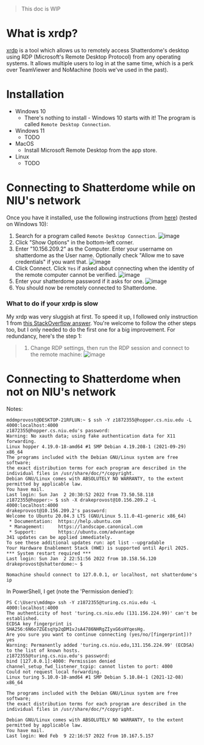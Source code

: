 > This doc is WIP

# What is xrdp?

[xrdp](http://xrdp.org/) is a tool which allows us to remotely access Shatterdome's desktop using 
RDP (Microsoft's Remote Desktop Protocol) from any operating systems. It allows multiple users to
log in at the same time, which is a perk over TeamViewer and NoMachine (tools we've used in the past).

# Installation

*  Windows 10
   * There's nothing to install - Windows 10 starts with it! The program is called `Remote Desktop Connection`.
* Windows 11
   * TODO
* MacOS
   * Install Microsoft Remote Desktop from the app store.
* Linux
   * TODO


# Connecting to Shatterdome while on NIU's network

Once you have it installed, use the following instructions (from 
[here](https://linuxconfig.org/ubuntu-20-04-remote-desktop-access-from-windows-10))
(tested on Windows 10):

1. Search for a program called `Remote Desktop Connection`.
   ![image](https://user-images.githubusercontent.com/19244666/151673679-91932c83-89af-4afb-9b17-b28f33c82374.png)
1. Click "Show Options" in the bottom-left corner.
2. Enter "10.156.209.2" as the Computer. Enter your username on shatterdome as the User name.
Optionally check "Allow me to save credentials" if you want that.
![image](https://user-images.githubusercontent.com/19244666/151673933-8900393f-3e2d-4d29-96aa-da6951433403.png)
6. Click Connect. Click `Yes` if asked about connecting when the identity of the remote computer
cannot be verified.
![image](https://user-images.githubusercontent.com/19244666/151674008-b7d67d0e-9a66-44c1-87e8-62b3be170845.png)
7. Enter your shatterdome password if it asks for one.
![image](https://user-images.githubusercontent.com/19244666/151674020-547a6ce8-ca19-479d-8bcd-0ddbd23f7efe.png)
8. You should now be remotely connected to Shatterdome.

### What to do if your xrdp is slow

My xrdp was very sluggish at first. To speed it up, I followed only instruction 1 from [this
StackOverflow answer](https://stackoverflow.com/a/45227464/13055399). You're welcome to follow the other
steps too, but I only needed to do the first one for a big improvement. For redundancy, here's the
step 1:

> 1. Change RDP settings, then run the RDP session and connect to the remote machine:
> ![image](https://user-images.githubusercontent.com/19244666/151674113-18912c81-adec-4c30-9829-361e16e9ea9d.png)

# Connecting to Shatterdome when not on NIU's network
Notes: 
```
mddmprovost@DESKTOP-21RFLUN:~ $ ssh -Y z1872355@hopper.cs.niu.edu -L 4000:localhost:4000
z1872355@hopper.cs.niu.edu's password:
Warning: No xauth data; using fake authentication data for X11 forwarding.
Linux hopper 4.19.0-18-amd64 #1 SMP Debian 4.19.208-1 (2021-09-29) x86_64
The programs included with the Debian GNU/Linux system are free software;
the exact distribution terms for each program are described in the
individual files in /usr/share/doc/*/copyright.
Debian GNU/Linux comes with ABSOLUTELY NO WARRANTY, to the extent
permitted by applicable law.
You have mail.
Last login: Sun Jan  2 20:30:52 2022 from 73.50.58.118
z1872355@hopper:~ $ ssh -X drakeprovost@10.156.209.2 -L 4000:localhost:4000
drakeprovost@10.156.209.2's password:
Welcome to Ubuntu 20.04.3 LTS (GNU/Linux 5.11.0-41-generic x86_64)
 * Documentation:  https://help.ubuntu.com
 * Management:     https://landscape.canonical.com
 * Support:        https://ubuntu.com/advantage
341 updates can be applied immediately.
To see these additional updates run: apt list --upgradable
Your Hardware Enablement Stack (HWE) is supported until April 2025.
*** System restart required ***
Last login: Sun Jan  2 22:51:56 2022 from 10.158.56.120
drakeprovost@shatterdome:~ $
```

`Nomachine should connect to 127.0.0.1, or localhost, not shatterdome's ip`

In PowerShell, I get (note the 'Permission denied'):
```
PS C:\Users\mddmp> ssh -Y z1872355@turing.cs.niu.edu -L 4000:localhost:4000
The authenticity of host 'turing.cs.niu.edu (131.156.224.99)' can't be established.
ECDSA key fingerprint is SHA256:6N6o7ZGEsqYp2qDM1vJsA4786NHRgZIyxG6sHYqesHg.
Are you sure you want to continue connecting (yes/no/[fingerprint])? yes
Warning: Permanently added 'turing.cs.niu.edu,131.156.224.99' (ECDSA) to the list of known hosts.
z1872355@turing.cs.niu.edu's password:
bind [127.0.0.1]:4000: Permission denied
channel_setup_fwd_listener_tcpip: cannot listen to port: 4000
Could not request local forwarding.
Linux turing 5.10.0-10-amd64 #1 SMP Debian 5.10.84-1 (2021-12-08) x86_64

The programs included with the Debian GNU/Linux system are free software;
the exact distribution terms for each program are described in the
individual files in /usr/share/doc/*/copyright.

Debian GNU/Linux comes with ABSOLUTELY NO WARRANTY, to the extent
permitted by applicable law.
You have mail.
Last login: Wed Feb  9 22:16:57 2022 from 10.167.5.157
```
